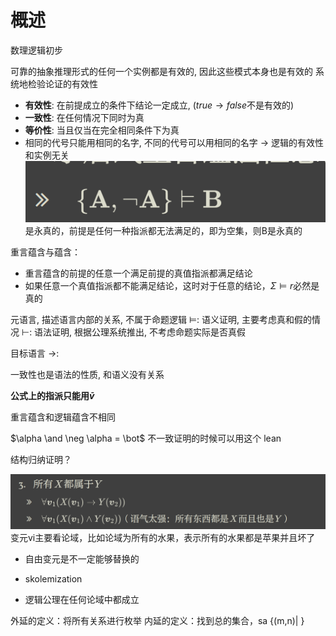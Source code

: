# 概述
数理逻辑初步

可靠的抽象推理形式的任何一个实例都是有效的, 因此这些模式本身也是有效的
系统地检验论证的有效性
- **有效性**: 在前提成立的条件下结论一定成立, ($true \rightarrow false$不是有效的)
- **一致性**: 在任何情况下同时为真
- **等价性**: 当且仅当在完全相同条件下为真
-  相同的代号只能用相同的名字, 不同的代号可以用相同的名字 $\rightarrow$ 逻辑的有效性和实例无关
![输入图片说明](/imgs/2024-03-21/azSrs1stw0DLgeJe.png)
是永真的，前提是任何一种指派都无法满足的，即为空集，则B是永真的

重言蕴含与蕴含：
- 重言蕴含的前提的任意一个满足前提的真值指派都满足结论
- 如果任意一个真值指派都不能满足结论，这时对于任意的结论，$\Sigma \vDash r$必然是真的

元语言, 描述语言内部的关系, 不属于命题逻辑
$\vDash$: 语义证明, 主要考虑真和假的情况
$\vdash$: 语法证明, 根据公理系统推出, 不考虑命题实际是否真假

目标语言
$\rightarrow$: 

一致性也是语法的性质, 和语义没有关系

**公式上的指派只能用$\bar v$**

重言蕴含和逻辑蕴含不相同

$\alpha \and \neg \alpha = \bot$  不一致证明的时候可以用这个
lean

结构归纳证明？

![输入图片说明](/imgs/2024-04-18/2qW7rNaSjnMvi4DH.png)
变元vi主要看论域，比如论域为所有的水果，表示所有的水果都是苹果并且坏了
- 自由变元是不一定能够替换的
- skolemization

- 逻辑公理在任何论域中都成立

外延的定义：将所有关系进行枚举
内延的定义：找到总的集合，sa {(m,n)| }
<!--stackedit_data:
eyJoaXN0b3J5IjpbLTEyMzA0Nzg4MDgsLTc5OTI0NzEyNCwtMj
I3MTc5OTM5LC0xMTk1ODEzNTQ0LDY0NTU1OTc3MCw0ODI4Nzg3
MzcsMzIwMzcxODE4LC0xMjcxODc3MzAsMTM5NDkwNDc0NiwxMj
k1MDU0NzU0LC0xMDYxNDMxNjM4LC0zNTM1MTUxNDQsMjE0MjYx
ODg3LDExNTk0MDI1MywtMTAyNTE0NjIxNSwtMjg3MjEwNTQ1LC
0xMDE1OTUxNDk5LDExNjUwNTczMTUsMTMwMzgwODcwOCw5Nzk1
OTQwODhdfQ==
-->